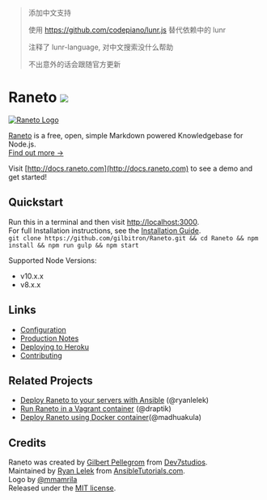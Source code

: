 > 添加中文支持
>
> 使用 https://github.com/codepiano/lunr.js 替代依赖中的 lunr
>
> 注释了 lunr-language, 对中文搜索没什么帮助
> 
> 不出意外的话会跟随官方更新

Raneto [![](https://travis-ci.org/gilbitron/Raneto.svg?branch=master)](https://travis-ci.org/gilbitron/Raneto)
======

[![Raneto Logo](https://raw.githubusercontent.com/gilbitron/Raneto/master/logo/logo_readme.png)](http://raneto.com/)


[Raneto](http://raneto.com) is a free, open, simple Markdown powered Knowledgebase for Node.js.  
[Find out more &rarr;](http://docs.raneto.com/what-is-raneto)  

Visit [http://docs.raneto.com](http://docs.raneto.com) to see a demo and get started!

Quickstart
----------

Run this in a terminal and then visit [http://localhost:3000](http://localhost:3000).  
For full Installation instructions, see the [Installation Guide](http://docs.raneto.com/install/installing-raneto).  
`git clone https://github.com/gilbitron/Raneto.git && cd Raneto && npm install && npm run gulp && npm start`

Supported Node Versions:
- v10.x.x
- v8.x.x

Links
---------------

- [Configuration](http://docs.raneto.com/usage/configuration)
- [Production Notes](http://docs.raneto.com/install/production-notes)
- [Deploying to Heroku](http://docs.raneto.com/tutorials/deploying-raneto-to-heroku)
- [Contributing](https://github.com/gilbitron/Raneto/blob/master/CONTRIBUTE.md)

Related Projects
----------------

- [Deploy Raneto to your servers with Ansible](https://github.com/ryanlelek/raneto-devops) (@ryanlelek)
- [Run Raneto in a Vagrant container](https://github.com/draptik/vagrant-raneto) (@draptik)
- [Deploy Raneto using Docker container](https://github.com/appsecco/raneto-docker)(@madhuakula)

Credits
-------

Raneto was created by [Gilbert Pellegrom](https://gilbitron.me) from [Dev7studios](http://dev7studios.co).  
Maintained by [Ryan Lelek](http://www.ryanlelek.com) from [AnsibleTutorials.com](http://www.ansibletutorials.com).  
Logo by [@mmamrila](https://github.com/mmamrila)  
Released under the [MIT license](https://raw.githubusercontent.com/gilbitron/Raneto/master/LICENSE).
